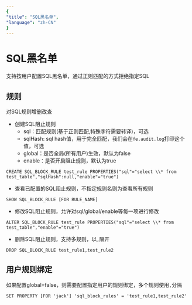 ```yaml
---
{
"title": "SQL黑名单",
"language": "zh-CN"
}
---
```


<!-- 
Licensed to the Apache Software Foundation (ASF) under one
or more contributor license agreements.  See the NOTICE file
distributed with this work for additional information
regarding copyright ownership.  The ASF licenses this file
to you under the Apache License, Version 2.0 (the
"License"); you may not use this file except in compliance
with the License.  You may obtain a copy of the License at

  http://www.apache.org/licenses/LICENSE-2.0

Unless required by applicable law or agreed to in writing,
software distributed under the License is distributed on an
"AS IS" BASIS, WITHOUT WARRANTIES OR CONDITIONS OF ANY
KIND, either express or implied.  See the License for the
specific language governing permissions and limitations
under the License.
-->

# SQL黑名单

支持按用户配置SQL黑名单，通过正则匹配的方式拒绝指定SQL

## 规则

对SQL规则增删改查
- 创建SQL阻止规则
    - sql：匹配规则(基于正则匹配,特殊字符需要转译)，可选
    - sqlHash: sql hash值，用于完全匹配，我们会在`fe.audit.log`打印这个值，可选
    - global：是否全局(所有用户)生效，默认为false  
    - enable：是否开启阻止规则，默认为true
```
CREATE SQL_BLOCK_RULE test_rule PROPERTIES("sql"="select \\* from test_table","sqlHash":null,"enable"="true")
```
- 查看已配置的SQL阻止规则，不指定规则名则为查看所有规则
```
SHOW SQL_BLOCK_RULE [FOR RULE_NAME]
```
- 修改SQL阻止规则，允许对sql/global/enable等每一项进行修改
```
ALTER SQL_BLOCK_RULE test_rule PROPERTIES("sql"="select \\* from test_table","enable"="true")
```
- 删除SQL阻止规则，支持多规则，以`,`隔开
```
DROP SQL_BLOCK_RULE test_rule1,test_rule2
```

## 用户规则绑定
如果配置global=false，则需要配置指定用户的规则绑定，多个规则使用`,`分隔
```
SET PROPERTY [FOR 'jack'] 'sql_block_rules' = 'test_rule1,test_rule2'
```